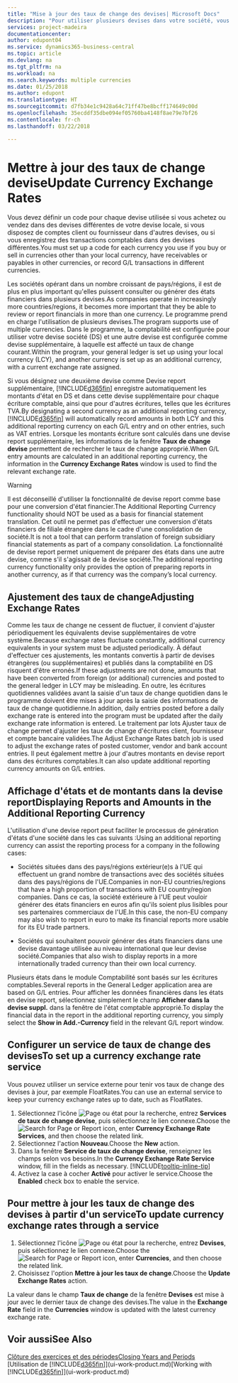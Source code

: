 ```yaml
---
title: "Mise à jour des taux de change des devises| Microsoft Docs"
description: "Pour utiliser plusieurs devises dans votre société, vous pouvez définir un code pour chaque devise et utiliser un service externe de taux de change, par exemple FloatRates."
services: project-madeira
documentationcenter: 
author: edupont04
ms.service: dynamics365-business-central
ms.topic: article
ms.devlang: na
ms.tgt_pltfrm: na
ms.workload: na
ms.search.keywords: multiple currencies
ms.date: 01/25/2018
ms.author: edupont
ms.translationtype: HT
ms.sourcegitcommit: d7fb34e1c9428a64c71ff47be8bcff174649c00d
ms.openlocfilehash: 35ecddf35dbe094ef05760ba4148f8ae79e7bf26
ms.contentlocale: fr-ch
ms.lasthandoff: 03/22/2018

---
```

# <a name="update-currency-exchange-rates"></a><span data-ttu-id="c0e3f-103">Mettre à jour des taux de change devise</span><span class="sxs-lookup"><span data-stu-id="c0e3f-103">Update Currency Exchange Rates</span></span>
<span data-ttu-id="c0e3f-104">Vous devez définir un code pour chaque devise utilisée si vous achetez ou vendez dans des devises différentes de votre devise locale, si vous disposez de comptes client ou fournisseur dans d'autres devises, ou si vous enregistrez des transactions comptables dans des devises différentes.</span><span class="sxs-lookup"><span data-stu-id="c0e3f-104">You must set up a code for each currency you use if you buy or sell in currencies other than your local currency, have receivables or payables in other currencies, or record G/L transactions in different currencies.</span></span>  

<span data-ttu-id="c0e3f-105">Les sociétés opérant dans un nombre croissant de pays/régions, il est de plus en plus important qu'elles puissent consulter ou générer des états financiers dans plusieurs devises.</span><span class="sxs-lookup"><span data-stu-id="c0e3f-105">As companies operate in increasingly more countries/regions, it becomes more important that they be able to review or report financials in more than one currency.</span></span> <span data-ttu-id="c0e3f-106">Le programme prend en charge l'utilisation de plusieurs devises.</span><span class="sxs-lookup"><span data-stu-id="c0e3f-106">The program supports use of multiple currencies.</span></span> <span data-ttu-id="c0e3f-107">Dans le programme, la comptabilité est configurée pour utiliser votre devise société (DS) et une autre devise est configurée comme devise supplémentaire, à laquelle est affecté un taux de change courant.</span><span class="sxs-lookup"><span data-stu-id="c0e3f-107">Within the program, your general ledger is set up using your local currency (LCY), and another currency is set up as an additional currency, with a current exchange rate assigned.</span></span>  

 <span data-ttu-id="c0e3f-108">Si vous désignez une deuxième devise comme Devise report supplémentaire, [!INCLUDE[d365fin](includes/d365fin_md.md)] enregistre automatiquement les montants d'état en DS et dans cette devise supplémentaire pour chaque écriture comptable, ainsi que pour d'autres écritures, telles que les écritures TVA.</span><span class="sxs-lookup"><span data-stu-id="c0e3f-108">By designating a second currency as an additional reporting currency, [!INCLUDE[d365fin](includes/d365fin_md.md)] will automatically record amounts in both LCY and this additional reporting currency on each G/L entry and on other entries, such as VAT entries.</span></span> <span data-ttu-id="c0e3f-109">Lorsque les montants écriture sont calculés dans une devise report supplémentaire, les informations de la fenêtre **Taux de change devise** permettent de rechercher le taux de change approprié.</span><span class="sxs-lookup"><span data-stu-id="c0e3f-109">When G/L entry amounts are calculated in an additional reporting currency, the information in the **Currency Exchange Rates** window is used to find the relevant exchange rate.</span></span>  

> [!WARNING]  
>  <span data-ttu-id="c0e3f-110">Il est déconseillé d'utiliser la fonctionnalité de devise report comme base pour une conversion d'état financier.</span><span class="sxs-lookup"><span data-stu-id="c0e3f-110">The Additional Reporting Currency functionality should NOT be used as a basis for financial statement translation.</span></span> <span data-ttu-id="c0e3f-111">Cet outil ne permet pas d'effectuer une conversion d'états financiers de filiale étrangère dans le cadre d'une consolidation de société.</span><span class="sxs-lookup"><span data-stu-id="c0e3f-111">It is not a tool that can perform translation of foreign subsidiary financial statements as part of a company consolidation.</span></span> <span data-ttu-id="c0e3f-112">La fonctionnalité de devise report permet uniquement de préparer des états dans une autre devise, comme s'il s'agissait de la devise société.</span><span class="sxs-lookup"><span data-stu-id="c0e3f-112">The additional reporting currency functionality only provides the option of preparing reports in another currency, as if that currency was the company’s local currency.</span></span>

## <a name="adjusting-exchange-rates"></a><span data-ttu-id="c0e3f-113">Ajustement des taux de change</span><span class="sxs-lookup"><span data-stu-id="c0e3f-113">Adjusting Exchange Rates</span></span>  
<span data-ttu-id="c0e3f-114">Comme les taux de change ne cessent de fluctuer, il convient d'ajuster périodiquement les équivalents devise supplémentaires de votre système.</span><span class="sxs-lookup"><span data-stu-id="c0e3f-114">Because exchange rates fluctuate constantly, additional currency equivalents in your system must be adjusted periodically.</span></span> <span data-ttu-id="c0e3f-115">À défaut d'effectuer ces ajustements, les montants convertis à partir de devises étrangères (ou supplémentaires) et publiés dans la comptabilité en DS risquent d'être erronés.</span><span class="sxs-lookup"><span data-stu-id="c0e3f-115">If these adjustments are not done, amounts that have been converted from foreign (or additional) currencies and posted to the general ledger in LCY may be misleading.</span></span> <span data-ttu-id="c0e3f-116">En outre, les écritures quotidiennes validées avant la saisie d'un taux de change quotidien dans le programme doivent être mises à jour après la saisie des informations de taux de change quotidienne.</span><span class="sxs-lookup"><span data-stu-id="c0e3f-116">In addition, daily entries posted before a daily exchange rate is entered into the program must be updated after the daily exchange rate information is entered.</span></span> <span data-ttu-id="c0e3f-117">Le traitement par lots Ajuster taux de change permet d'ajuster les taux de change d'écritures client, fournisseur et compte bancaire validées.</span><span class="sxs-lookup"><span data-stu-id="c0e3f-117">The Adjust Exchange Rates batch job is used to adjust the exchange rates of posted customer, vendor and bank account entries.</span></span> <span data-ttu-id="c0e3f-118">Il peut également mettre à jour d'autres montants en devise report dans des écritures comptables.</span><span class="sxs-lookup"><span data-stu-id="c0e3f-118">It can also update additional reporting currency amounts on G/L entries.</span></span>  

## <a name="displaying-reports-and-amounts-in-the-additional-reporting-currency"></a><span data-ttu-id="c0e3f-119">Affichage d'états et de montants dans la devise report</span><span class="sxs-lookup"><span data-stu-id="c0e3f-119">Displaying Reports and Amounts in the Additional Reporting Currency</span></span>  
<span data-ttu-id="c0e3f-120">L'utilisation d'une devise report peut faciliter le processus de génération d'états d'une société dans les cas suivants :</span><span class="sxs-lookup"><span data-stu-id="c0e3f-120">Using an additional reporting currency can assist the reporting process for a company in the following cases:</span></span>  

- <span data-ttu-id="c0e3f-121">Sociétés situées dans des pays/régions extérieur(e)s à l'UE qui effectuent un grand nombre de transactions avec des sociétés situées dans des pays/régions de l'UE.</span><span class="sxs-lookup"><span data-stu-id="c0e3f-121">Companies in non-EU countries/regions that have a high proportion of transactions with EU country/region companies.</span></span> <span data-ttu-id="c0e3f-122">Dans ce cas, la société extérieure à l'UE peut vouloir générer des états financiers en euros afin qu'ils soient plus lisibles pour ses partenaires commerciaux de l'UE.</span><span class="sxs-lookup"><span data-stu-id="c0e3f-122">In this case, the non-EU company may also wish to report in euro to make its financial reports more usable for its EU trade partners.</span></span>  

- <span data-ttu-id="c0e3f-123">Sociétés qui souhaitent pouvoir générer des états financiers dans une devise davantage utilisée au niveau international que leur devise société.</span><span class="sxs-lookup"><span data-stu-id="c0e3f-123">Companies that also wish to display reports in a more internationally traded currency than their own local currency.</span></span>  

<span data-ttu-id="c0e3f-124">Plusieurs états dans le module Comptabilité sont basés sur les écritures comptables.</span><span class="sxs-lookup"><span data-stu-id="c0e3f-124">Several reports in the General Ledger application area are based on G/L entries.</span></span> <span data-ttu-id="c0e3f-125">Pour afficher les données financières dans les états en devise report, sélectionnez simplement le champ **Afficher dans la devise suppl.** dans la fenêtre de l'état comptable approprié.</span><span class="sxs-lookup"><span data-stu-id="c0e3f-125">To display the financial data in the report in the additional reporting currency, you simply select the **Show in Add.-Currency** field in the relevant G/L report window.</span></span>  

## <a name="to-set-up-a-currency-exchange-rate-service"></a><span data-ttu-id="c0e3f-126">Configurer un service de taux de change des devises</span><span class="sxs-lookup"><span data-stu-id="c0e3f-126">To set up a currency exchange rate service</span></span>
<span data-ttu-id="c0e3f-127">Vous pouvez utiliser un service externe pour tenir vos taux de change des devises à jour, par exemple FloatRates.</span><span class="sxs-lookup"><span data-stu-id="c0e3f-127">You can use an external service to keep your currency exchange rates up to date, such as FloatRates.</span></span>

1. <span data-ttu-id="c0e3f-128">Sélectionnez l'icône ![Page ou état pour la recherche](media/ui-search/search_small.png "icône Page ou état pour la recherche"), entrez **Services de taux de change devise**, puis sélectionnez le lien connexe.</span><span class="sxs-lookup"><span data-stu-id="c0e3f-128">Choose the ![Search for Page or Report](media/ui-search/search_small.png "Search for Page or Report icon") icon, enter **Currency Exchange Rate Services**, and then choose the related link.</span></span>
2. <span data-ttu-id="c0e3f-129">Sélectionnez l'action **Nouveau**.</span><span class="sxs-lookup"><span data-stu-id="c0e3f-129">Choose the **New** action.</span></span>
3. <span data-ttu-id="c0e3f-130">Dans la fenêtre **Service de taux de change devise**, renseignez les champs selon vos besoins.</span><span class="sxs-lookup"><span data-stu-id="c0e3f-130">In the **Currency Exchange Rate Service** window, fill in the fields as necessary.</span></span> [!INCLUDE[tooltip-inline-tip](includes/tooltip-inline-tip_md.md)]
4. <span data-ttu-id="c0e3f-131">Activez la case à cocher **Activé** pour activer le service.</span><span class="sxs-lookup"><span data-stu-id="c0e3f-131">Choose the **Enabled** check box to enable the service.</span></span>

## <a name="to-update-currency-exchange-rates-through-a-service"></a><span data-ttu-id="c0e3f-132">Pour mettre à jour les taux de change des devises à partir d'un service</span><span class="sxs-lookup"><span data-stu-id="c0e3f-132">To update currency exchange rates through a service</span></span>
1. <span data-ttu-id="c0e3f-133">Sélectionnez l'icône ![Page ou état pour la recherche](media/ui-search/search_small.png "icône Page ou état pour la recherche"), entrez **Devises**, puis sélectionnez le lien connexe.</span><span class="sxs-lookup"><span data-stu-id="c0e3f-133">Choose the ![Search for Page or Report](media/ui-search/search_small.png "Search for Page or Report icon") icon, enter **Currencies**, and then choose the related link.</span></span>
2. <span data-ttu-id="c0e3f-134">Choisissez l'option **Mettre à jour les taux de change**.</span><span class="sxs-lookup"><span data-stu-id="c0e3f-134">Choose the **Update Exchange Rates** action.</span></span>

<span data-ttu-id="c0e3f-135">La valeur dans le champ **Taux de change** de la fenêtre **Devises** est mise à jour avec le dernier taux de change des devises.</span><span class="sxs-lookup"><span data-stu-id="c0e3f-135">The value in the **Exchange Rate** field in the **Currencies** window is updated with the latest currency exchange rate.</span></span>

## <a name="see-also"></a><span data-ttu-id="c0e3f-136">Voir aussi</span><span class="sxs-lookup"><span data-stu-id="c0e3f-136">See Also</span></span>
[<span data-ttu-id="c0e3f-137">Clôture des exercices et des périodes</span><span class="sxs-lookup"><span data-stu-id="c0e3f-137">Closing Years and Periods</span></span>](year-close-years-periods.md)  
<span data-ttu-id="c0e3f-138">[Utilisation de [!INCLUDE[d365fin](includes/d365fin_md.md)]](ui-work-product.md)</span><span class="sxs-lookup"><span data-stu-id="c0e3f-138">[Working with [!INCLUDE[d365fin](includes/d365fin_md.md)]](ui-work-product.md)</span></span>

